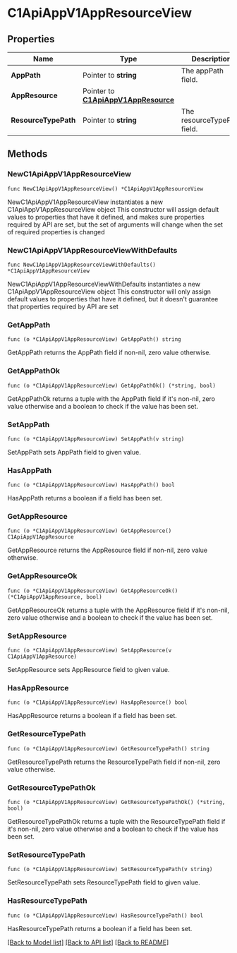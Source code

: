 # C1ApiAppV1AppResourceView

## Properties

Name | Type | Description | Notes
------------ | ------------- | ------------- | -------------
**AppPath** | Pointer to **string** | The appPath field. | [optional] 
**AppResource** | Pointer to [**C1ApiAppV1AppResource**](C1ApiAppV1AppResource.md) |  | [optional] 
**ResourceTypePath** | Pointer to **string** | The resourceTypePath field. | [optional] 

## Methods

### NewC1ApiAppV1AppResourceView

`func NewC1ApiAppV1AppResourceView() *C1ApiAppV1AppResourceView`

NewC1ApiAppV1AppResourceView instantiates a new C1ApiAppV1AppResourceView object
This constructor will assign default values to properties that have it defined,
and makes sure properties required by API are set, but the set of arguments
will change when the set of required properties is changed

### NewC1ApiAppV1AppResourceViewWithDefaults

`func NewC1ApiAppV1AppResourceViewWithDefaults() *C1ApiAppV1AppResourceView`

NewC1ApiAppV1AppResourceViewWithDefaults instantiates a new C1ApiAppV1AppResourceView object
This constructor will only assign default values to properties that have it defined,
but it doesn't guarantee that properties required by API are set

### GetAppPath

`func (o *C1ApiAppV1AppResourceView) GetAppPath() string`

GetAppPath returns the AppPath field if non-nil, zero value otherwise.

### GetAppPathOk

`func (o *C1ApiAppV1AppResourceView) GetAppPathOk() (*string, bool)`

GetAppPathOk returns a tuple with the AppPath field if it's non-nil, zero value otherwise
and a boolean to check if the value has been set.

### SetAppPath

`func (o *C1ApiAppV1AppResourceView) SetAppPath(v string)`

SetAppPath sets AppPath field to given value.

### HasAppPath

`func (o *C1ApiAppV1AppResourceView) HasAppPath() bool`

HasAppPath returns a boolean if a field has been set.

### GetAppResource

`func (o *C1ApiAppV1AppResourceView) GetAppResource() C1ApiAppV1AppResource`

GetAppResource returns the AppResource field if non-nil, zero value otherwise.

### GetAppResourceOk

`func (o *C1ApiAppV1AppResourceView) GetAppResourceOk() (*C1ApiAppV1AppResource, bool)`

GetAppResourceOk returns a tuple with the AppResource field if it's non-nil, zero value otherwise
and a boolean to check if the value has been set.

### SetAppResource

`func (o *C1ApiAppV1AppResourceView) SetAppResource(v C1ApiAppV1AppResource)`

SetAppResource sets AppResource field to given value.

### HasAppResource

`func (o *C1ApiAppV1AppResourceView) HasAppResource() bool`

HasAppResource returns a boolean if a field has been set.

### GetResourceTypePath

`func (o *C1ApiAppV1AppResourceView) GetResourceTypePath() string`

GetResourceTypePath returns the ResourceTypePath field if non-nil, zero value otherwise.

### GetResourceTypePathOk

`func (o *C1ApiAppV1AppResourceView) GetResourceTypePathOk() (*string, bool)`

GetResourceTypePathOk returns a tuple with the ResourceTypePath field if it's non-nil, zero value otherwise
and a boolean to check if the value has been set.

### SetResourceTypePath

`func (o *C1ApiAppV1AppResourceView) SetResourceTypePath(v string)`

SetResourceTypePath sets ResourceTypePath field to given value.

### HasResourceTypePath

`func (o *C1ApiAppV1AppResourceView) HasResourceTypePath() bool`

HasResourceTypePath returns a boolean if a field has been set.


[[Back to Model list]](../README.md#documentation-for-models) [[Back to API list]](../README.md#documentation-for-api-endpoints) [[Back to README]](../README.md)


